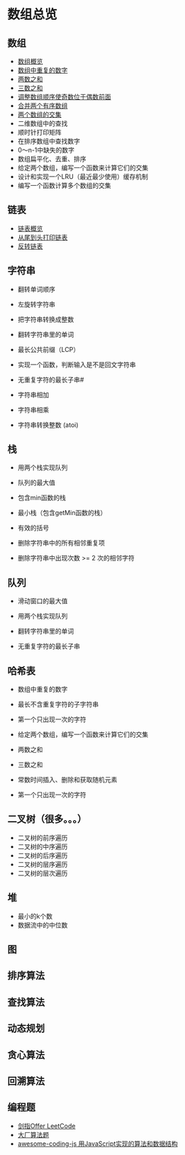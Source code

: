 # 数组总览

## 数组
- [数组概览](./数组/数组概览.md)
- [数组中重复的数字](./数组/数组中重复的数字.md)
- [两数之和](./数组/两数之和.md)
- [三数之和](./数组/三数之和.md)
- [调整数组顺序使奇数位于偶数前面](./数组/调整数组顺序使奇数位于偶数前面.md)
- [合并两个有序数组](./数组/合并两个有序数组.md)
- [两个数组的交集](./数组/两个数组的交集.md)
- 二维数组中的查找
- 顺时针打印矩阵
- 在排序数组中查找数字
- 0～n-1中缺失的数字
- 数组扁平化、去重、排序
- 给定两个数组，编写一个函数来计算它们的交集
- 设计和实现一个LRU（最近最少使用）缓存机制
- 编写一个函数计算多个数组的交集

## 链表
- [链表概览](./链表/链表概览.md)
- [从尾到头打印链表](./链表/从尾到头打印链表.md)
- [反转链表](./链表/反转链表.md)

## 字符串
- 翻转单词顺序
- 左旋转字符串
- 把字符串转换成整数

- 翻转字符串里的单词
- 最长公共前缀（LCP）
- 实现一个函数，判断输入是不是回文字符串
- 无重复字符的最长子串#
- 字符串相加
- 字符串相乘
- 字符串转换整数 (atoi)

## 栈
- 用两个栈实现队列
- 队列的最大值
- 包含min函数的栈

- 最小栈（包含getMin函数的栈）
- 有效的括号
- 删除字符串中的所有相邻重复项
- 删除字符串中出现次数 >= 2 次的相邻字符

## 队列
- 滑动窗口的最大值

- 用两个栈实现队列
- 翻转字符串里的单词
- 无重复字符的最长子串

## 哈希表
- 数组中重复的数字
- 最长不含重复字符的子字符串
- 第一个只出现一次的字符

- 给定两个数组，编写一个函数来计算它们的交集
- 两数之和
- 三数之和
- 常数时间插入、删除和获取随机元素
- 第一个只出现一次的字符

## 二叉树（很多。。。）
- 二叉树的前序遍历
- 二叉树的中序遍历
- 二叉树的后序遍历
- 二叉树的层序遍历
- 二叉树的层次遍历

## 堆
- 最小的k个数
- 数据流中的中位数

## 图

## 排序算法
## 查找算法
## 动态规划
## 贪心算法
## 回溯算法
## 编程题




- [剑指Offer LeetCode](https://leetcode-cn.com/problemset/lcof/)
- [大厂算法题](https://github.com/sisterAn/JavaScript-Algorithms)
- [awesome-coding-js 用JavaScript实现的算法和数据结构](http://www.conardli.top/docs/)
